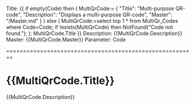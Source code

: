 Title: {{
if empty(Code) then
(
	MultiQrCode:=
	{
		"Title": "Multi-purpose QR-code",
		"Description": "Displays a multi-purpose QR-code",
		"Master": "/Master.md"
	}
)
else
(
	MultiQrCode:=select top 1 * from MultiQr_Codes where Code=Code;
	if !exists(MultiQrCode) then NotFound("Code not found.");
);
MultiQrCode.Title
}}
Description: {{MultiQrCode.Description}}
Master: {{MultiQrCode.Master}}
Parameter: Code

========================================================

{{MultiQrCode.Title}}
========================

{{MultiQrCode.Description}}

